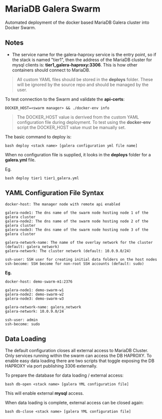 MariaDB Galera Swarm
====================
Automated deployment of the docker based MariaDB Galera cluster into Docker Swarm.

## Notes

- The service name for the galera-haproxy service is the entry point, so if the stack is named "tier1", then the address of the MariaDB cluster for mysql clients is: __tier1_galera-haproxy:3306__.  This is how other containers should connect to MariaDB.

> All custom YAML files should be stored in the __deploys__ folder.  These will be ignored by the source repo and should be managed by the user.

To test connection to the Swarm and validate the __api-certs__:

    DOCKER_HOST=<swarm manager> && ./docker-env info

> The DOCKER_HOST value is derrived from the custom YAML configuration file during deployment.  To test using the __docker-env__ script the DOCKER_HOST value must be manually set.

The basic command to deploy is:

    bash deploy <stack name> [galera configuration yml file name]

When no configuration file is supplied, it looks in the __deploys__ folder for a __galera.yml__ file.

Eg.

    bash deploy tier1 tier1_galera.yml

## YAML Configuration File Syntax
    
    docker-host: The manager node with remote api enabled

    galera-node1: The dns name of the swarm node hosting node 1 of the galera cluster
    galera-node2: The dns name of the swarm node hosting node 2 of the galera cluster
    galera-node3: The dns name of the swarm node hosting node 3 of the galera cluster

    galera-network-name: The name of the overlay network for the cluster (default: galera_network)
    galera-network: The cluster network (default: 10.0.9.0/24)

    ssh-user: SSH user for creating initial data folders on the host nodes
    ssh-become: SSH become for non-root SSH accounts (default: sudo)

__Eg.__

    docker-host: demo-swarm-m1:2376

    galera-node1: demo-swarm-w1
    galera-node2: demo-swarm-w2
    galera-node3: demo-swarm-w3

    galera-network-name: galera_network
    galera-network: 10.0.9.0/24

    ssh-user: admin
    ssh-become: sudo


## Data Loading

The default configuration closes all external access to MariaDB Cluster.  Only services running within the swarm can access the DB HAPROXY.  To enable easy data loading there are two scripts that toggle exposing the DB HAPROXY via port publishing 3306 externally.

To prepare the database for data loading / external access:

    bash db-open <stack name> [galera YML configuration file]

This will enable external __mysql__ access.

When data loading is complete, external access can be closed again:

    bash db-close <stack name> [galera YML configuration file]

